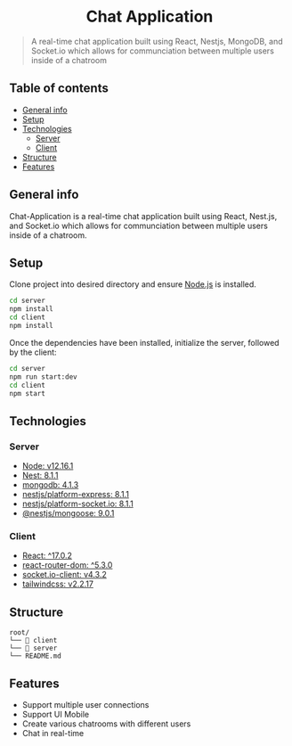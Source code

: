 <h1 align="center">
  <br>
  Chat Application
  <br>
</h1>


> A real-time chat application built using React, Nestjs, MongoDB, and Socket.io which allows for communciation between multiple users inside of a chatroom

## Table of contents

- [General info](#general-info)
- [Setup](#setup)
- [Technologies](#technologies)
  - [Server](#server)
  - [Client](#client)
- [Structure](#structure)
- [Features](#features)

## General info

Chat-Application is a real-time chat application built using React, Nest.js, and Socket.io which allows for communciation between multiple users inside of a chatroom.

## Setup

Clone project into desired directory and ensure [Node.js](https://nodejs.org/en/download/) is installed.

```bash
cd server
npm install
cd client
npm install

```

Once the dependencies have been installed, initialize the server, followed by the client:

```bash
cd server
npm run start:dev
cd client
npm start
```

## Technologies

### Server

- [Node: v12.16.1 ](https://nodejs.org/en/)
- [Nest: 8.1.1](https://nestjs.com/)
- [mongodb: 4.1.3](https://www.mongodb.com/)
- [nestjs/platform-express: 8.1.1](https://www.npmjs.com/package/@nestjs/platform-express)
- [nestjs/platform-socket.io: 8.1.1](https://www.npmjs.com/package/@nestjs/platform-socket.io)
- [@nestjs/mongoose: 9.0.1](https://www.npmjs.com/package/@nestjs/mongoose)

### Client

- [React: ^17.0.2](https://reactjs.org/)
- [react-router-dom: ^5.3.0](https://reactrouter.com/web/guides/quick-start)
- [socket.io-client: v4.3.2](https://www.npmjs.com/package/socket.io-client)
- [tailwindcss: v2.2.17](https://tailwindcss.com/docs/)


## Structure
```
root/
└── 📔 client
└── 📒 server
└── README.md
```

## Features

- Support multiple user connections
- Support UI Mobile
- Create various chatrooms with different users
- Chat in real-time


